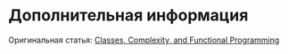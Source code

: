 # Дополнительная информация

Оригинальная статья:
[Classes, Complexity, and Functional Programming](https://medium.com/@kentcdodds/classes-complexity-and-functional-programming-a8dd86903747)